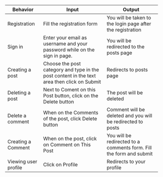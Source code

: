 | Behavior            | Input                         | Output                        |
| ------------------- | ----------------------------- | ----------------------------- |
| Registration  | Fill the registration form | You will be taken to the login page after the registration |
| Sign in | Enter your email as username and your password while on the sign in page. | You will be redirected to the posts page |
| Creating a post | Choose the post category and type in the post content in the text area then click on Submit| Redirects to posts page |
| Deleting a post | Next to Coment on this Post button, click on the Delete button | The post will be deleted |
| Delete a comment | When on the Comments of the post, click Delete button | Comment will be deleted and you will be redirected to posts |
| Creating a Comment | When on the post, click on Comment on This Post | You will be redirected to a comments form. Fill the form and submit |
| Viewing user profile | Click on Profile | Redirects to your profile |